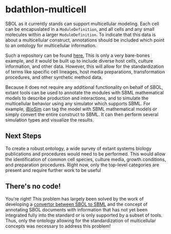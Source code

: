 # bdathlon-multicell
SBOL as it currently stands can support multicellular modeling. Each cell can be encapuslated in a `ModuleDefinition`, and all cells and any small molecules within a larger `ModuleDefinition`. To indicate that this data is about a multicellular construct, annotations should be included which point to an ontology for multicellular information.

Such a repository can be found [here.](http://webprotege.stanford.edu/#Edit:projectId=323e1baf-78b7-4694-88bb-79e8a933b269) This is only a very bare-bones example, and it would be built up to include diverse host cells, culture information, and other data. However, this will allow for the standardization of terms like specific cell lineages, host media preparations, transformation procedures, and other synthetic method data. 

Because it does not require any additional functionality on behalf of SBOL, extant tools can be used to annotate the modules with SBML mathematical models to describe production and interactions, and to simulate the multicellular behavior using any simulator which supports SBML. For example, [iBioSim](http://www.async.ece.utah.edu/ibiosim) can tag the model with SBML mathematical models or simply convert the entire construct to SBML. It can then perform several simulation types and visualize the results.

## Next Steps
To create a robust ontology, a wide survey of extant systems biology publications and procedures would need to be performed. This would allow the identification of common cell species, culture media, growth conditions, and preparation procedures. Right now, only the top-level categories are present and require further work to be useful

## There's no code!
You're right! This problem has largely been solved by the work of developing a [convertor between SBOL to SBML](http://co.mbine.org/events/COMBINE_2014/agenda?q=system/files/roehner_model_generation.pdf) and the concept of annotating SBOL documents with information that has not yet been integrated fully into the standard or is only supported by a subset of tools. Thus, only the ontology allowing for the standardization of multicellular concepts was necessary to address this problem!
